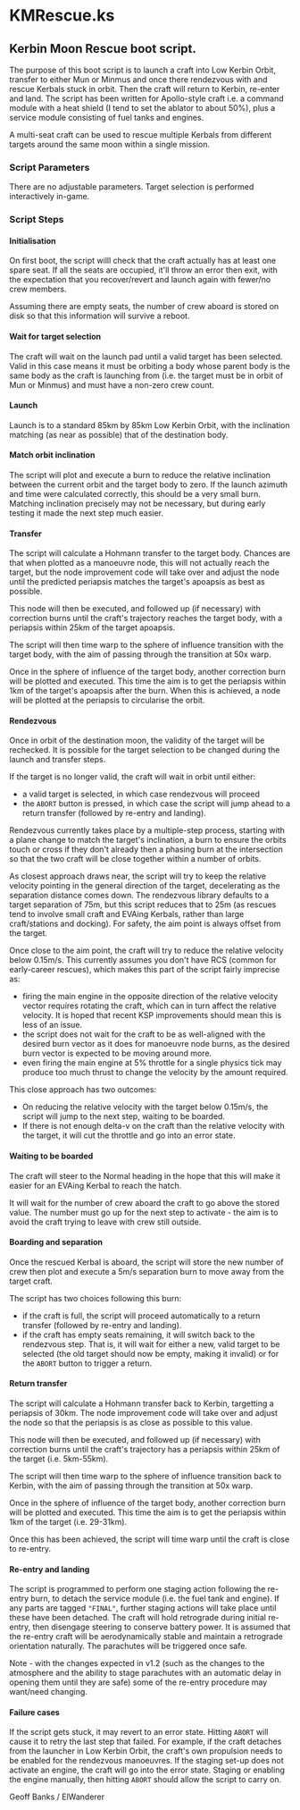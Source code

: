 # KMRescue.ks

## Kerbin Moon Rescue boot script.

The purpose of this boot script is to launch a craft into Low Kerbin Orbit, transfer to either Mun or Minmus and once there rendezvous with and rescue Kerbals stuck in orbit. Then the craft will return to Kerbin, re-enter and land. The script has been written for Apollo-style craft i.e. a command module with a heat shield (I tend to set the ablator to about 50%), plus a service module consisting of fuel tanks and engines.

A multi-seat craft can be used to rescue multiple Kerbals from different targets around the same moon within a single mission.

### Script Parameters

There are no adjustable parameters. Target selection is performed interactively in-game.

### Script Steps

#### Initialisation

On first boot, the script willl check that the craft actually has at least one spare seat. If all the seats are occupied, it'll throw an error then exit, with the expectation that you recover/revert and launch again with fewer/no crew members.

Assuming there are empty seats, the number of crew aboard is stored on disk so that this information will survive a reboot.

#### Wait for target selection

The craft will wait on the launch pad until a valid target has been selected. Valid in this case means it must be orbiting a body whose parent body is the same body as the craft is launching from (i.e. the target must be in orbit of Mun or Minmus) and must have a non-zero crew count.

#### Launch

Launch is to a standard 85km by 85km Low Kerbin Orbit, with the inclination matching (as near as possible) that of the destination body.

#### Match orbit inclination

The script will plot and execute a burn to reduce the relative inclination between the current orbit and the target body to zero. If the launch azimuth and time were calculated correctly, this should be a very small burn. Matching inclination precisely may not be necessary, but during early testing it made the next step much easier.

#### Transfer

The script will calculate a Hohmann transfer to the target body. Chances are that when plotted as a manoeuvre node, this will not actually reach the target, but the node improvement code will take over and adjust the node until the predicted periapsis matches the target's apoapsis as best as possible.

This node will then be executed, and followed up (if necessary) with correction burns until the craft's trajectory reaches the target body, with a periapsis within 25km of the target apoapsis.

The script will then time warp to the sphere of influence transition with the target body, with the aim of passing through the transition at 50x warp.

Once in the sphere of influence of the target body, another correction burn will be plotted and executed. This time the aim is to get the periapsis within 1km of the target's apoapsis after the burn. When this is achieved, a node will be plotted at the periapsis to circularise the orbit.

#### Rendezvous

Once in orbit of the destination moon, the validity of the target will be rechecked. It is possible for the target selection to be changed during the launch and transfer steps.

If the target is no longer valid, the craft will wait in orbit until either:
 * a valid target is selected, in which case rendezvous will proceed
 * the `ABORT` button is pressed, in which case the script will jump ahead to a return transfer (followed by re-entry and landing).
 
Rendezvous currently takes place by a multiple-step process, starting with a plane change to match the target's inclination, a burn to ensure the orbits touch or cross if they don't already then a phasing burn at the intersection so that the two craft will be close together within a number of orbits.

As closest approach draws near, the script will try to keep the relative velocity pointing in the general direction of the target, decelerating as the separation distance comes down. The rendezvous library defaults to a target separation of 75m, but this script reduces that to 25m (as rescues tend to involve small craft and EVAing Kerbals, rather than large craft/stations and docking). For safety, the aim point is always offset from the target. 

Once close to the aim point, the craft will try to reduce the relative velocity below 0.15m/s. This currently assumes you don't have RCS (common for early-career rescues), which makes this part of the script fairly imprecise as:
 * firing the main engine in the opposite direction of the relative velocity vector requires rotating the craft, which can in turn affect the relative velocity. It is hoped that recent KSP improvements should mean this is less of an issue.
 * the script does not wait for the craft to be as well-aligned with the desired burn vector as it does for manoeuvre node burns, as the desired burn vector is expected to be moving around more.
 * even firing the main engine at 5% throttle for a single physics tick may produce too much thrust to change the velocity by the amount required.

This close approach has two outcomes:
 * On reducing the relative velocity with the target below 0.15m/s, the script will jump to the next step, waiting to be boarded.
 * If there is not enough delta-v on the craft than the relative velocity with the target, it will cut the throttle and go into an error state.

#### Waiting to be boarded

The craft will steer to the Normal heading in the hope that this will make it easier for an EVAing Kerbal to reach the hatch.

It will wait for the number of crew aboard the craft to go above the stored value. The number must go up for the next step to activate - the aim is to avoid the craft trying to leave with crew still outside.

#### Boarding and separation

Once the rescued Kerbal is aboard, the script will store the new number of crew then plot and execute a 5m/s separation burn to move away from the target craft.

The script has two choices following this burn:
 * if the craft is full, the script will proceed automatically to a return transfer (followed by re-entry and landing).
 * if the craft has empty seats remaining, it will switch back to the rendezvous step. That is, it will wait for either a new, valid target to be selected (the old target should now be empty, making it invalid) or for the `ABORT` button to trigger a return.

#### Return transfer

The script will calculate a Hohmann transfer back to Kerbin, targetting a periapsis of 30km. The node improvement code will take over and adjust the node so that the periapsis is as close as possible to this value.

This node will then be executed, and followed up (if necessary) with correction burns until the craft's trajectory has a periapsis within 25km of the target (i.e. 5km-55km).

The script will then time warp to the sphere of influence transition back to Kerbin, with the aim of passing through the transition at 50x warp.

Once in the sphere of influence of the target body, another correction burn will be plotted and executed. This time the aim is to get the periapsis within 1km of the target (i.e. 29-31km).

Once this has been achieved, the script will time warp until the craft is close to re-entry.

#### Re-entry and landing

The script is programmed to perform one staging action following the re-entry burn, to detach the service module (i.e. the fuel tank and engine). If any parts are tagged `"FINAL"`, further staging actions will take place until these have been detached. The craft will hold retrograde during initial re-entry, then disengage steering to conserve battery power. It is assumed that the re-entry craft will be aerodynamically stable and maintain a retrograde orientation naturally. The parachutes will be triggered once safe.

Note - with the changes expected in v1.2 (such as the changes to the atmosphere and the ability to stage parachutes with an automatic delay in opening them until they are safe) some of the re-entry procedure may want/need changing. 

#### Failure cases

If the script gets stuck, it may revert to an error state. Hitting `ABORT` will cause it to retry the last step that failed. For example, if the craft detaches from the launcher in Low Kerbin Orbit, the craft's own propulsion needs to be enabled for the rendezvous manoeuvres. If the staging set-up does not activate an engine, the craft will go into the error state. Staging or enabling the engine manually, then hitting `ABORT` should allow the script to carry on.

Geoff Banks / ElWanderer
